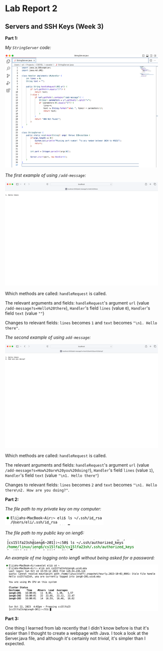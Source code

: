 # Lab Report 2
## Servers and SSH Keys (Week 3)

**Part 1:**

*My `StringServer` code:*

![Image](CSE15L_Lab2_1a.png)

*The first example of using `/add-message`:*

![Image](CSE15L_Lab2_1b.png)

Which methods are called: `handleRequest` is called.

The relevant arguments and fields: `handleRequest`'s argument `url` (value `/add-message?s=Hello%20there`), `Handler`'s field `lines` (value `0`), `Handler`'s field `text` (value `""`)

Changes to relevant fields: `lines` becomes `1` and `text` becomes `"\n1. Hello there"`.

*The second example of using `add-message`:*

![Image](CSE15L_Lab2_1c.png)

Which methods are called: `handleRequest` is called.

The relevant arguments and fields: `handleRequest`'s argument `url` (value `/add-message?s=How%20are%20you%20doing?`), `Handler`'s field `lines` (value `1`), `Handler`'s field `text` (value `"\n1. Hello there"`)

Changes to relevant fields: `lines` becomes `2` and `text` becomes `"\n1. Hello there\n2. How are you doing?"`.

**Part 2:**

*The file path to my private key on my computer:*

![Image](CSE15L_Lab2_2a.png)

*The file path to my public key on ieng6:*

![Image](CSE15L_Lab2_2b.png)

*An example of me logging onto ieng6 without being asked for a password:*

![Image](CSE15L_Lab2_2c.png)

**Part 3:**

One thing I learned from lab recently that I didn't know before is that it's easier than I thought to create a webpage with Java. I took a look at the Server.java file, and although it's certainly not *trivial*, it's simpler than I expected.
